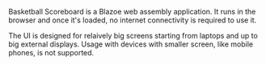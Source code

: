 Basketball Scoreboard is a Blazoe web assembly application. It runs in the browser and once it's loaded, no internet connectivity is required to use it.

The UI is designed for relaively big screens starting from laptops and up to big external displays. Usage with devices with smaller screen, like mobile phones, is not supported.
